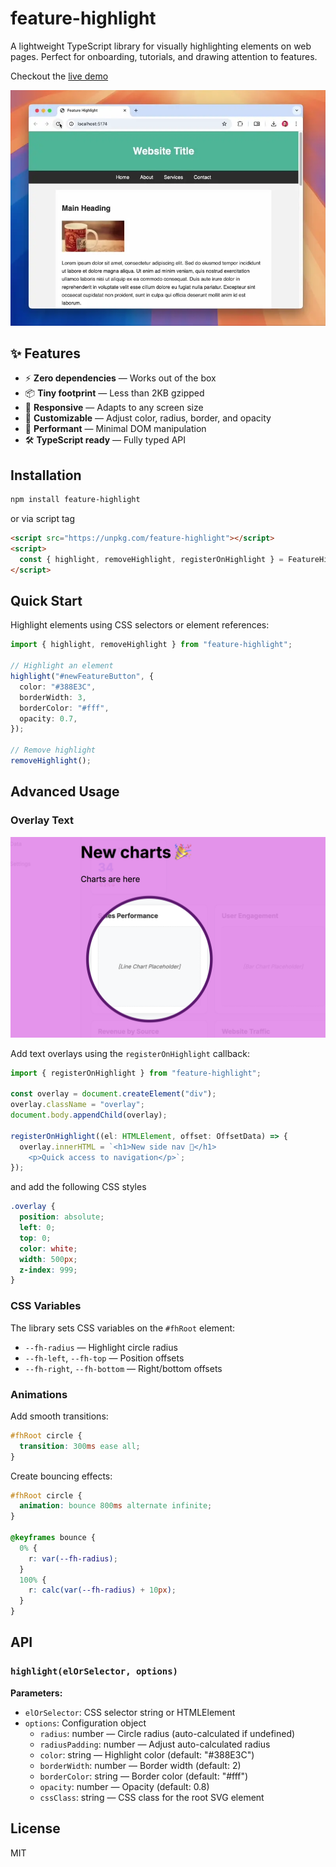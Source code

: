 # feature-highlight

A lightweight TypeScript library for visually highlighting elements on web pages. Perfect for onboarding, tutorials, and drawing attention to features.

Checkout the [live demo](https://ahmad-moussawi.github.io/feature-highlight/)

![Demo](./docs/demo.webp)

## ✨ Features

- ⚡ **Zero dependencies** — Works out of the box
- 📦 **Tiny footprint** — Less than 2KB gzipped
- 📱 **Responsive** — Adapts to any screen size
- 🎨 **Customizable** — Adjust color, radius, border, and opacity
- 🚀 **Performant** — Minimal DOM manipulation
- 🛠️ **TypeScript ready** — Fully typed API

## Installation

```bash
npm install feature-highlight
```

or via script tag

```html
<script src="https://unpkg.com/feature-highlight"></script>
<script>
  const { highlight, removeHighlight, registerOnHighlight } = FeatureHighlight;
</script>
```

## Quick Start

Highlight elements using CSS selectors or element references:

```ts
import { highlight, removeHighlight } from "feature-highlight";

// Highlight an element
highlight("#newFeatureButton", {
  color: "#388E3C",
  borderWidth: 3,
  borderColor: "#fff",
  opacity: 0.7,
});

// Remove highlight
removeHighlight();
```

## Advanced Usage

### Overlay Text

![Text overlay](./docs/text-overlay.png)

Add text overlays using the `registerOnHighlight` callback:

```ts
import { registerOnHighlight } from "feature-highlight";

const overlay = document.createElement("div");
overlay.className = "overlay";
document.body.appendChild(overlay);

registerOnHighlight((el: HTMLElement, offset: OffsetData) => {
  overlay.innerHTML = `<h1>New side nav 🎉</h1>
    <p>Quick access to navigation</p>`;
});
```

and add the following CSS styles

```CSS
.overlay {
  position: absolute;
  left: 0;
  top: 0;
  color: white;
  width: 500px;
  z-index: 999;
}
```

### CSS Variables

The library sets CSS variables on the `#fhRoot` element:

- `--fh-radius` — Highlight circle radius
- `--fh-left`, `--fh-top` — Position offsets
- `--fh-right`, `--fh-bottom` — Right/bottom offsets

### Animations

Add smooth transitions:

```css
#fhRoot circle {
  transition: 300ms ease all;
}
```

Create bouncing effects:

```css
#fhRoot circle {
  animation: bounce 800ms alternate infinite;
}

@keyframes bounce {
  0% {
    r: var(--fh-radius);
  }
  100% {
    r: calc(var(--fh-radius) + 10px);
  }
}
```

## API

### `highlight(elOrSelector, options)`

**Parameters:**

- `elOrSelector`: CSS selector string or HTMLElement
- `options`: Configuration object
  - `radius`: number — Circle radius (auto-calculated if undefined)
  - `radiusPadding`: number — Adjust auto-calculated radius
  - `color`: string — Highlight color (default: "#388E3C")
  - `borderWidth`: number — Border width (default: 2)
  - `borderColor`: string — Border color (default: "#fff")
  - `opacity`: number — Opacity (default: 0.8)
  - `cssClass`: string — CSS class for the root SVG element

## License

MIT
